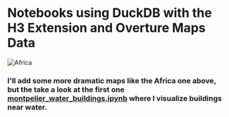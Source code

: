 # Notebooks using DuckDB with the H3 Extension and Overture Maps Data

![Africa](https://github.com/user-attachments/assets/2fede725-bcde-425a-94dc-65b8c2f91ca9)

### I'll add some more dramatic maps like the Africa one above, but the take a look at the first one [montpelier_water_buildings.ipynb](montpelier_water_buildings.ipynb) where I visualize buildings near water.
